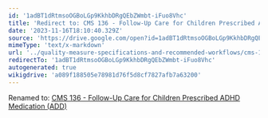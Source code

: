 ```yaml
---
id: '1adBT1dRtmsoOGBoLGp9KkhbDRgQEbZWmbt-iFuo8Vhc'
title: 'Redirect to: CMS 136 - Follow-Up Care for Children Prescribed ADHD Medication (ADD)'
date: '2023-11-16T18:10:40.329Z'
source: 'https://drive.google.com/open?id=1adBT1dRtmsoOGBoLGp9KkhbDRgQEbZWmbt-iFuo8Vhc'
mimeType: 'text/x-markdown'
url: '../quality-measure-specifications-and-recommended-workflows/cms-136-follow-up-care-for-children-prescribed-adhd-medication-add.md'
redirectTo: '1adBT1dRtmsoOGBoLGp9KkhbDRgQEbZWmbt-iFuo8Vhc'
autogenerated: true
wikigdrive: 'a089f188505e78981d76f5d8cf7827afb7a63200'
---
```

Renamed to: [CMS 136 - Follow-Up Care for Children Prescribed ADHD Medication (ADD)](../quality-measure-specifications-and-recommended-workflows/cms-136-follow-up-care-for-children-prescribed-adhd-medication-add.md)
